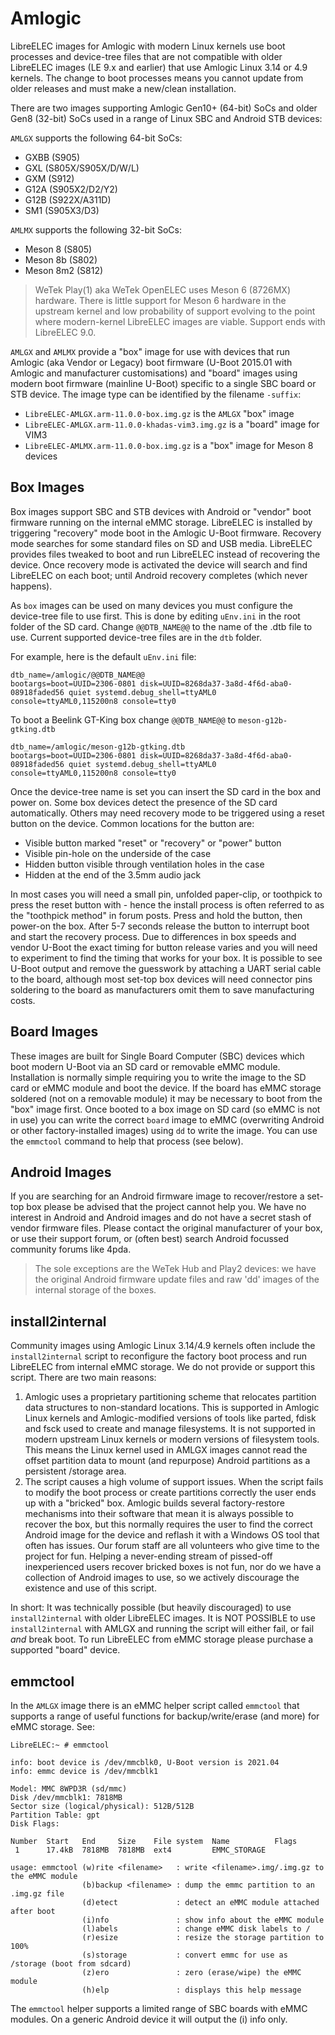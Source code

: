 # Amlogic

LibreELEC images for Amlogic with modern Linux kernels use boot processes and device-tree files that are not compatible with older LibreELEC images (LE 9.x and earlier) that use Amlogic Linux 3.14 or 4.9 kernels. The change to boot processes means you cannot update from older releases and must make a new/clean installation.

There are two images supporting Amlogic Gen10+ (64-bit) SoCs and older Gen8 (32-bit) SoCs used in a range of Linux SBC and Android STB devices:

`AMLGX` supports the following 64-bit SoCs:

* GXBB (S905)
* GXL (S805X/S905X/D/W/L)
* GXM (S912)
* G12A (S905X2/D2/Y2)
* G12B (S922X/A311D)
* SM1 (S905X3/D3)

`AMLMX` supports the following 32-bit SoCs:

* Meson 8 (S805)
* Meson 8b (S802)
* Meson 8m2 (S812)

> WeTek Play(1) aka WeTek OpenELEC uses Meson 6 (8726MX) hardware. There is little support for Meson 6 hardware in the upstream kernel and low probability of support evolving to the point where modern-kernel LibreELEC images are viable. Support ends with LibreELEC 9.0.

`AMLGX` and `AMLMX` provide a "box" image for use with devices that run Amlogic (aka Vendor or Legacy) boot firmware (U-Boot 2015.01 with Amlogic and manufacturer customisations) and "board" images using modern boot firmware (mainline U-Boot) specific to a single SBC board or STB device. The image type can be identified by the filename `-suffix`:

* `LibreELEC-AMLGX.arm-11.0.0-box.img.gz` is the `AMLGX` "box" image
* `LibreELEC-AMLGX.arm-11.0.0-khadas-vim3.img.gz` is a "board" image for VIM3
* `LibreELEC-AMLMX.arm-11.0.0-box.img.gz` is a "box" image for Meson 8 devices

## Box Images

Box images support SBC and STB devices with Android or "vendor" boot firmware running on the internal eMMC storage. LibreELEC is installed by triggering "recovery" mode boot in the Amlogic U-Boot firmware. Recovery mode searches for some standard files on SD and USB media. LibreELEC provides files tweaked to boot and run LibreELEC instead of recovering the device. Once recovery mode is activated the device will search and find LibreELEC on each boot; until Android recovery completes (which never happens).

As `box` images can be used on many devices you must configure the device-tree file to use first. This is done by editing `uEnv.ini` in the root folder of the SD card. Change `@@DTB_NAME@@` to the name of the .dtb file to use. Current supported device-tree files are in the `dtb` folder.

For example, here is the default `uEnv.ini` file:

```
dtb_name=/amlogic/@@DTB_NAME@@
bootargs=boot=UUID=2306-0801 disk=UUID=8268da37-3a8d-4f6d-aba0-08918faded56 quiet systemd.debug_shell=ttyAML0 console=ttyAML0,115200n8 console=tty0
```

To boot a Beelink GT-King box change `@@DTB_NAME@@` to `meson-g12b-gtking.dtb`

```
dtb_name=/amlogic/meson-g12b-gtking.dtb
bootargs=boot=UUID=2306-0801 disk=UUID=8268da37-3a8d-4f6d-aba0-08918faded56 quiet systemd.debug_shell=ttyAML0 console=ttyAML0,115200n8 console=tty0
```

Once the device-tree name is set you can insert the SD card in the box and power on. Some box devices detect the presence of the SD card automatically. Others may need recovery mode to be triggered using a reset button on the device. Common locations for the button are:

* Visible button marked "reset" or "recovery" or "power" button
* Visible pin-hole on the underside of the case
* Hidden button visible through ventilation holes in the case
* Hidden at the end of the 3.5mm audio jack

In most cases you will need a small pin, unfolded paper-clip, or toothpick to press the reset button with - hence the install process is often referred to as the "toothpick method" in forum posts. Press and hold the button, then power-on the box. After 5-7 seconds release the button to interrupt boot and start the recovery process. Due to differences in box speeds and vendor U-Boot the exact timing for button release varies and you will need to experiment to find the timing that works for your box. It is possible to see U-Boot output and remove the guesswork by attaching a UART serial cable to the board, although most set-top box devices will need connector pins soldering to the board as manufacturers omit them to save manufacturing costs.

## Board Images

These images are built for Single Board Computer (SBC) devices which boot modern U-Boot via an SD card or removable eMMC module. Installation is normally simple requiring you to write the image to the SD card or eMMC module and boot the device. If the board has eMMC storage soldered (not on a removable module) it may be necessary to boot from the "box" image first. Once booted to a box image on SD card (so eMMC is not in use) you can write the correct `board` image to eMMC (overwriting Android or other factory-installed images) using `dd` to write the image. You can use the `emmctool` command to help that process (see below).

## Android Images

If you are searching for an Android firmware image to recover/restore a set-top box please be advised that the project cannot help you. We have no interest in Android and Android images and do not have a secret stash of vendor firmware files. Please contact the original manufacturer of your box, or use their support forum, or (often best) search Android focussed community forums like 4pda.

> The sole exceptions are the WeTek Hub and Play2 devices: we have the original Android firmware update files and raw 'dd' images of the internal storage of the boxes.

## install2internal

Community images using Amlogic Linux 3.14/4.9 kernels often include the `install2internal` script to reconfigure the factory boot process and run LibreELEC from internal eMMC storage. We do not provide or support this script. There are two main reasons:

1. Amlogic uses a proprietary partitioning scheme that relocates partition data structures to non-standard locations. This is supported in Amlogic Linux kernels and Amlogic-modified versions of tools like parted, fdisk and fsck used to create and manage filesystems. It is not supported in modern upstream Linux kernels or modern versions of filesystem tools. This means the Linux kernel used in AMLGX images cannot read the offset partition data to mount (and repurpose) Android partitions as a persistent /storage area.
2. The script causes a high volume of support issues. When the script fails to modify the boot process or create partitions correctly the user ends up with a "bricked" box. Amlogic builds several factory-restore mechanisms into their software that mean it is always possible to recover the box, but this normally requires the user to find the correct Android image for the device and reflash it with a Windows OS tool that often has issues. Our forum staff are all volunteers who give time to the project for fun. Helping a never-ending stream of pissed-off inexperienced users recover bricked boxes is not fun, nor do we have a collection of Android images to use, so we actively discourage the existence and use of this script.

In short: It was technically possible (but heavily discouraged) to use `install2internal` with older LibreELEC images. It is NOT POSSIBLE to use `install2internal` with AMLGX and running the script will either fail, or fail _and_ break boot. To run LibreELEC from eMMC storage please purchase a supported "board" device.

## emmctool

In the `AMLGX` image there is an eMMC helper script called `emmctool` that supports a range of useful functions for backup/write/erase (and more) for eMMC storage. See:

```
LibreELEC:~ # emmctool 

info: boot device is /dev/mmcblk0, U-Boot version is 2021.04
info: emmc device is /dev/mmcblk1

Model: MMC 8WPD3R (sd/mmc)
Disk /dev/mmcblk1: 7818MB
Sector size (logical/physical): 512B/512B
Partition Table: gpt
Disk Flags: 

Number  Start   End     Size    File system  Name          Flags
 1      17.4kB  7818MB  7818MB  ext4         EMMC_STORAGE

usage: emmctool (w)rite <filename>   : write <filename>.img/.img.gz to the eMMC module
                (b)backup <filename> : dump the emmc partition to an .img.gz file
                (d)etect             : detect an eMMC module attached after boot
                (i)nfo               : show info about the eMMC module
                (l)abels             : change eMMC disk labels to /
                (r)esize             : resize the storage partition to 100%
                (s)storage           : convert emmc for use as /storage (boot from sdcard)
                (z)ero               : zero (erase/wipe) the eMMC module
                (h)elp               : displays this help message
```

The `emmctool` helper supports a limited range of SBC boards with eMMC modules. On a generic Android device it will output the (i) info only.
